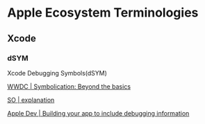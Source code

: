 # Apple Ecosystem Terminologies

## Xcode 

### dSYM

Xcode Debugging Symbols(dSYM)

[WWDC | Symbolication: Beyond the basics](https://developer.apple.com/videos/play/wwdc2021/10211/)

[SO | explanation](https://stackoverflow.com/questions/3656391/whats-the-dsym-and-how-to-use-it-ios-sdk)

[Apple Dev | Building your app to include debugging information](https://developer.apple.com/documentation/xcode/building-your-app-to-include-debugging-information)


